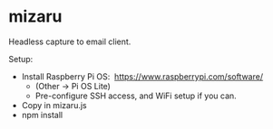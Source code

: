 # mizaru
Headless capture to email client.


Setup:

- Install Raspberry Pi OS:  https://www.raspberrypi.com/software/
  - (Other -> Pi OS Lite)
  - Pre-configure SSH access, and WiFi setup if you can.
- Copy in mizaru.js 
- npm install

